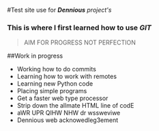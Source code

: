 #Test site use for **_Dennious_** _project's_
### This is where I first learned how to use _GIT_
> AIM FOR PROGRESS NOT PERFECTION

##Work in progress
* Working how to do commits
* Learning how to work with remotes
* Learning new Python code
* Placing simple programs
* Get a faster web type processor
* Strip down the allmate HTML line of codE
* aWR UPR QIHW NHW dr wssweviwe
* Dennious web acknowedleg3ement 
